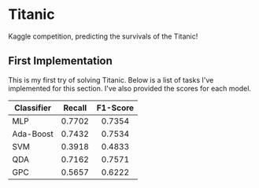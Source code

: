 # Titanic
Kaggle competition, predicting the survivals of the Titanic!

## First Implementation
This is my first try of solving Titanic. Below is a list of tasks I've implemented for this section. I've also provided the scores for each model.

| Classifier        | Recall | F1-Score |
| ------------- |:-------------:|:-------------:|
| MLP    | 0.7702 | 0.7354 |
| Ada-Boost     | 0.7432 | 0.7534 |
| SVM     | 0.3918 | 0.4833 |
| QDA    | 0.7162 | 0.7571 |
| GPC    | 0.5657 | 0.6222 |